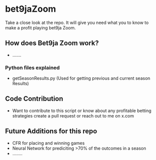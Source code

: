 # bet9jaZoom
Take a close look at the repo. It will give you need what you to know to make a profit playing bet9ja Zoom. 

## How does Bet9ja Zoom work?
- .......

### Python files explained
- getSeasonResults.py (Used for getting previous and current season Results)

## Code Contribution
- Want to contribute to this script or know about any profitable betting strategies create a pull request or reach out to me on x.com

## Future Additions for this repo
- CFR for placing and winning games
- Neural Network for prediciting >70% of the outcomes in a season
- ........
